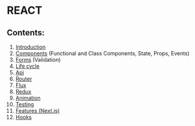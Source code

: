 # REACT

## Contents:

1. [Introduction](./introduction.md)
2. [Components](./components.md) (Functional and Class Components, State, Props, Events)
3. [Forms](./forms.md) (Validation)
4. [Life cycle](./life_cycle.md)
5. [Api](./api.md)
6. [Router](./router.md)
7. [Flux](./flux.md)
8. [Redux](./redux.md)
9. [Animation](./animation.md)
10. [Testing](./testing.md)
11. [Features (Next.js)](./features.md)
12. [Hooks](./hooks.md)
